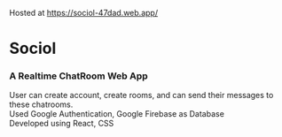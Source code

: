 Hosted at https://sociol-47dad.web.app/

# Sociol

### A Realtime ChatRoom Web App

User can create account, create rooms, and can send their messages to these chatrooms. <br />
Used Google Authentication, Google Firebase as Database <br />
Developed using React, CSS
